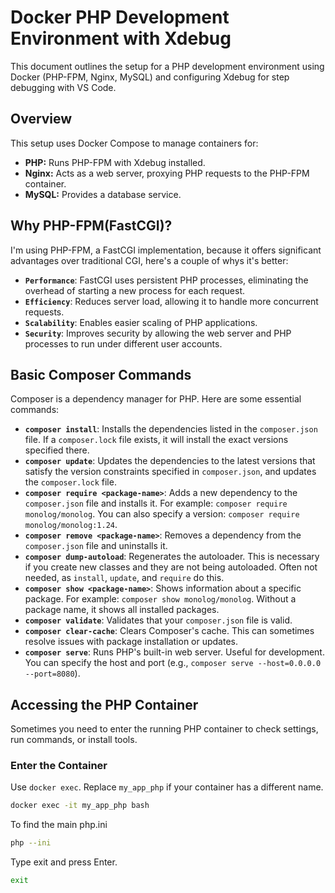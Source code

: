 # Docker PHP Development Environment with Xdebug

This document outlines the setup for a PHP development environment using Docker (PHP-FPM, Nginx, MySQL) and configuring Xdebug for step debugging with VS Code.

## Overview

This setup uses Docker Compose to manage containers for:
* **PHP:** Runs PHP-FPM with Xdebug installed.
* **Nginx:** Acts as a web server, proxying PHP requests to the PHP-FPM container.
* **MySQL:** Provides a database service.

## Why PHP-FPM(FastCGI)?
I'm using PHP-FPM, a FastCGI implementation, because it offers significant advantages over traditional CGI, here's a couple of whys it's better:
* **`Performance`**: FastCGI uses persistent PHP processes, eliminating the overhead of starting a new process for each request.
* **`Efficiency`**: Reduces server load, allowing it to handle more concurrent requests.
* **`Scalability`**: Enables easier scaling of PHP applications.
* **`Security`**: Improves security by allowing the web server and PHP processes to run under different user accounts.

## Basic Composer Commands

Composer is a dependency manager for PHP. Here are some essential commands:

* **`composer install`**: Installs the dependencies listed in the `composer.json` file.  If a `composer.lock` file exists, it will install the exact versions specified there.
* **`composer update`**: Updates the dependencies to the latest versions that satisfy the version constraints specified in `composer.json`, and updates the `composer.lock` file.
* **`composer require <package-name>`**: Adds a new dependency to the `composer.json` file and installs it.  For example: `composer require monolog/monolog`.  You can also specify a version: `composer require monolog/monolog:1.24`.
* **`composer remove <package-name>`**: Removes a dependency from the `composer.json` file and uninstalls it.
* **`composer dump-autoload`**: Regenerates the autoloader.  This is necessary if you create new classes and they are not being autoloaded.  Often not needed, as `install`, `update`, and `require` do this.
* **`composer show <package-name>`**: Shows information about a specific package.  For example: `composer show monolog/monolog`.  Without a package name, it shows all installed packages.
* **`composer validate`**: Validates that your `composer.json` file is valid.
* **`composer clear-cache`**: Clears Composer's cache.  This can sometimes resolve issues with package installation or updates.
* **`composer serve`**: Runs PHP's built-in web server.  Useful for development.  You can specify the host and port (e.g., `composer serve --host=0.0.0.0 --port=8080`).



## Accessing the PHP Container

Sometimes you need to enter the running PHP container to check settings, run commands, or install tools.

### Enter the Container
Use `docker exec`. Replace `my_app_php` if your container has a different name.

```bash
docker exec -it my_app_php bash
```
To find the main php.ini
```bash
php --ini
```
Type exit and press Enter.
```bash
exit
```